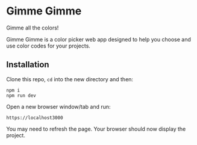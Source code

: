 # Gimme Gimme
Gimme all the colors! 

Gimme Gimme is a color picker web app designed to help you choose and use color codes for your projects.

## Installation

Clone this repo, `cd` into the new directory and then:

```
npm i
npm run dev
```
Open a new browser window/tab and run:

```
https://localhost3000
```

You may need to refresh the page. Your browser should now display the project.
